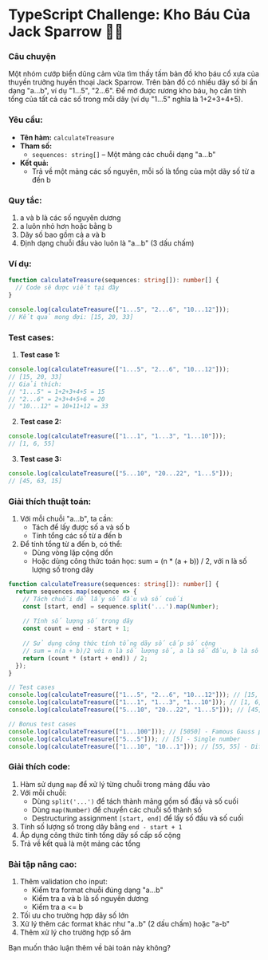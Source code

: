 # TypeScript Challenge: Kho Báu Của Jack Sparrow 🏴‍☠️

### Câu chuyện
Một nhóm cướp biển dũng cảm vừa tìm thấy tấm bản đồ kho báu cổ xưa của thuyền trưởng huyền thoại Jack Sparrow. Trên bản đồ có nhiều dãy số bí ẩn dạng "a...b", ví dụ "1...5", "2...6". Để mở được rương kho báu, họ cần tính tổng của tất cả các số trong mỗi dãy (ví dụ "1...5" nghĩa là 1+2+3+4+5).

### Yêu cầu:
- **Tên hàm:** `calculateTreasure`
- **Tham số:** 
  - `sequences: string[]` – Một mảng các chuỗi dạng "a...b"
- **Kết quả:** 
  - Trả về một mảng các số nguyên, mỗi số là tổng của một dãy số từ a đến b

### Quy tắc:
1. a và b là các số nguyên dương
2. a luôn nhỏ hơn hoặc bằng b
3. Dãy số bao gồm cả a và b
4. Định dạng chuỗi đầu vào luôn là "a...b" (3 dấu chấm)

### Ví dụ:
```typescript
function calculateTreasure(sequences: string[]): number[] {
  // Code sẽ được viết tại đây
}

console.log(calculateTreasure(["1...5", "2...6", "10...12"])); 
// Kết quả mong đợi: [15, 20, 33]
```

### Test cases:

1. **Test case 1:**
```typescript
console.log(calculateTreasure(["1...5", "2...6", "10...12"])); 
// [15, 20, 33]
// Giải thích: 
// "1...5" = 1+2+3+4+5 = 15
// "2...6" = 2+3+4+5+6 = 20
// "10...12" = 10+11+12 = 33
```

2. **Test case 2:**
```typescript
console.log(calculateTreasure(["1...1", "1...3", "1...10"])); 
// [1, 6, 55]
```

3. **Test case 3:**
```typescript
console.log(calculateTreasure(["5...10", "20...22", "1...5"])); 
// [45, 63, 15]
```

### Giải thích thuật toán:
1. Với mỗi chuỗi "a...b", ta cần:
   - Tách để lấy được số a và số b
   - Tính tổng các số từ a đến b
2. Để tính tổng từ a đến b, có thể:
   - Dùng vòng lặp cộng dồn
   - Hoặc dùng công thức toán học: sum = (n * (a + b)) / 2, với n là số lượng số trong dãy

```typescript
function calculateTreasure(sequences: string[]): number[] {
  return sequences.map(sequence => {
    // Tách chuỗi để lấy số đầu và số cuối
    const [start, end] = sequence.split('...').map(Number);
    
    // Tính số lượng số trong dãy
    const count = end - start + 1;
    
    // Sử dụng công thức tính tổng dãy số cấp số cộng
    // sum = n(a + b)/2 với n là số lượng số, a là số đầu, b là số cuối
    return (count * (start + end)) / 2;
  });
}

// Test cases
console.log(calculateTreasure(["1...5", "2...6", "10...12"])); // [15, 20, 33]
console.log(calculateTreasure(["1...1", "1...3", "1...10"])); // [1, 6, 55]
console.log(calculateTreasure(["5...10", "20...22", "1...5"])); // [45, 63, 15]

// Bonus test cases
console.log(calculateTreasure(["1...100"])); // [5050] - Famous Gauss problem
console.log(calculateTreasure(["5...5"])); // [5] - Single number
console.log(calculateTreasure(["1...10", "10...1"])); // [55, 55] - Different format, same result

```

### Giải thích code:
1. Hàm sử dụng `map` để xử lý từng chuỗi trong mảng đầu vào
2. Với mỗi chuỗi:
   - Dùng `split('...')` để tách thành mảng gồm số đầu và số cuối
   - Dùng `map(Number)` để chuyển các chuỗi số thành số
   - Destructuring assignment `[start, end]` để lấy số đầu và số cuối
3. Tính số lượng số trong dãy bằng `end - start + 1`
4. Áp dụng công thức tính tổng dãy số cấp số cộng
5. Trả về kết quả là một mảng các tổng

### Bài tập nâng cao:
1. Thêm validation cho input:
   - Kiểm tra format chuỗi đúng dạng "a...b"
   - Kiểm tra a và b là số nguyên dương
   - Kiểm tra a <= b
2. Tối ưu cho trường hợp dãy số lớn
3. Xử lý thêm các format khác như "a..b" (2 dấu chấm) hoặc "a-b"
4. Thêm xử lý cho trường hợp số âm

Bạn muốn thảo luận thêm về bài toán này không?